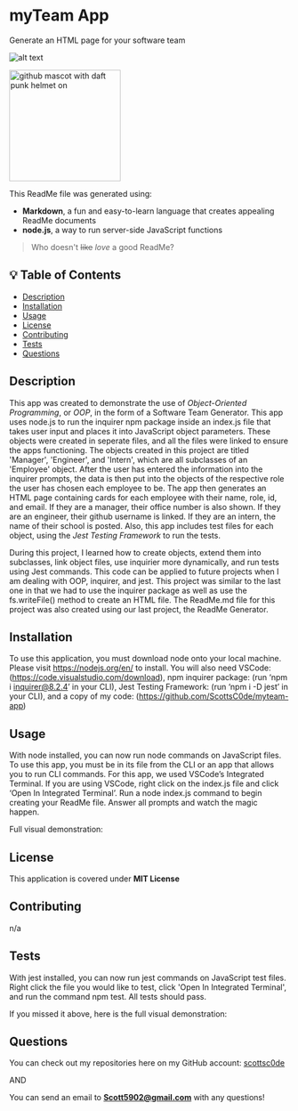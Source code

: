 # myTeam App
Generate an HTML page for your software team

![alt text](https://img.shields.io/badge/License-MIT-yellow.svg)

<img src="https://octodex.github.com/images/daftpunktocat-thomas.gif" alt="github mascot with daft punk helmet on" width="200"/>

[//]: # (demonstrating some cool markdown syntax tricks. this is a markdown comment)

This ReadMe file was generated using:
- **Markdown**, a fun and easy-to-learn language that creates appealing ReadMe documents
- **node.js**, a way to run server-side JavaScript functions
> Who doesn't ~~like~~ _love_ a good ReadMe?&nbsp;

## 💡 Table of Contents

- [Description](#description-id)
- [Installation](#installation-id)
- [Usage](#usage-id)
- [License](#license-id)
- [Contributing](#contributing-id)
- [Tests](#tests-id)
- [Questions](#questions-id)

## <a id="description-id"></a>Description
This app was created to demonstrate the use of *Object-Oriented Programming*, or *OOP*, in the form of a Software Team Generator. This app uses node.js to run the inquirer npm package inside an index.js file that takes user input and places it into JavaScript object parameters. These objects were created in seperate files, and all the files were linked to ensure the apps functioning. The objects created in this project are titled 'Manager', 'Engineer', and 'Intern', which are all subclasses of an 'Employee' object. After the user has entered the information into the inquirer prompts, the data is then put into the objects of the respective role the user has chosen each employee to be. The app then generates an HTML page containing cards for each employee with their name, role, id, and email. If they are a manager, their office number is also shown. If they are an engineer, their github username is linked. If they are an intern, the name of their school is posted. Also, this app includes test files for each object, using the *Jest Testing Framework* to run the tests.

During this project, I learned how to create objects, extend them into subclasses, link object files, use inquirier more dynamically, and run tests using Jest commands. This code can be applied to future projects when I am dealing with OOP, inquirer, and jest. This project was similar to the last one in that we had to use the inquirer package as well as use the fs.writeFile() method to create an HTML file. The ReadMe.md file for this project was also created using our last project, the ReadMe Generator.
   
## <a id="installation-id"></a>Installation
To use this application, you must download node onto your local machine. Please visit https://nodejs.org/en/ to install. You will also need VSCode: (https://code.visualstudio.com/download), npm inquirer package: (run ‘npm i inquirer@8.2.4’ in your CLI), Jest Testing Framework: (run ‘npm i -D jest’ in your CLI), and a copy of my code: (https://github.com/ScottsC0de/myteam-app)
    
## <a id="usage-id"></a>Usage
With node installed, you can now run node commands on JavaScript files. To use this app, you must be in its file from the CLI or an app that allows you to run CLI commands. For this app, we used VSCode’s Integrated Terminal. If you are using VSCode, right click on the index.js file and click ‘Open In Integrated Terminal’. Run a node index.js command to begin creating your ReadMe file. Answer all prompts and watch the magic happen.

Full visual demonstration:

## <a id="license-id"></a>License
This application is covered under **MIT License**
    
## <a id="contributing-id"></a>Contributing
n/a
    
## <a id="tests-id"></a>Tests
With jest installed, you can now run jest commands on JavaScript test files. Right click the file you would like to test, click 'Open In Integrated Terminal', and run the command npm test. All tests should pass.

If you missed it above, here is the full visual demonstration:


## <a id="questions-id"></a>Questions
You can check out my repositories here on my GitHub account: 
<a href="https://github.com/scottsc0de">scottsc0de</a>

AND

You can send an email to **Scott5902@gmail.com** with any questions!
